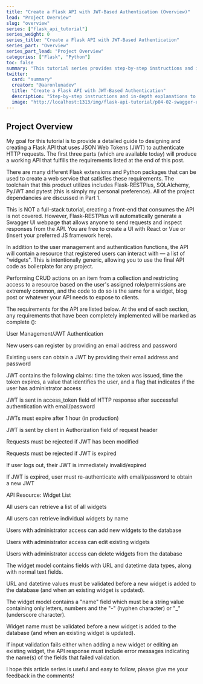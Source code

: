 ```yaml
---
title: "Create a Flask API with JWT-Based Authentication (Overview)"
lead: "Project Overview"
slug: "overview"
series: ["flask_api_tutorial"]
series_weight: 0
series_title: "Create a Flask API with JWT-Based Authentication"
series_part: "Overview"
series_part_lead: "Project Overview"
categories: ["Flask", "Python"]
toc: false
summary: "This tutorial series provides step-by-step instructions and in-depth explanations to guide you through the process of creating a robust, production-quality REST API. The toolstack consists of Flask, Flask-RESTPlus, pyjwt, SQLAlchemy and other packages. Code quality is a major focus, with considerable time dedicated to testing (using pytest), logging and tools such as coverage, flake8 and mypy. The tutorial concludes by creating a process that continuously tnregrates (with tox, travis/circle CI, coveralls) and deploys the API (with either Github or Azure DevOps to Heroku)."
twitter:
  card: "summary"
  creator: "@aaronlunadev"
  title: "Create a Flask API with JWT-Based Authentication"
  description: "Step-by-step instructions and in-depth explanations to guide you through the process of creating a robust, production-quality REST API using Flask, Flask-RESTlus, pyjwt, SQLAlchemy and more."
  image: "http://localhost:1313/img/flask-api-tutorial/p04-02-swagger-ui-auth.jpg"
---
```

## Project Overview

My goal for this tutorial is to provide a detailed guide to designing and creating a Flask API that uses JSON Web Tokens (JWT) to authenticate HTTP requests. The first three parts (which are available today) will produce a working API that fulfills the requirements listed at the end of this post.

There are many different Flask extensions and Python packages that can be used to create a web service that satisfies these requirements. The toolchain that this product utilizes includes Flask-RESTPlus, SQLAlchemy, PyJWT and pytest (this is simply my personal preference). All of the project dependancies are discussed in Part 1.

This is <span class="emphasis">NOT</span> a full-stack tutorial, creating a front-end that consumes the API is not covered. However, Flask-RESTPlus will automatically generate a Swagger UI webpage that allows anyone to send requests and inspect responses from the API. You are free to create a UI with React or Vue or (insert your preferred JS framework here).

In addition to the user management and authentication functions, the API will contain a resource that registered users can interact with &mdash; a list of "widgets". This is intentionally generic, allowing you to use the final API code as boilerplate for any project.

Performing CRUD actions on an item from a collection and restricting access to a resource based on the user's assigned role/permissions are extremely common, and the code to do so is the same for a widget, blog post or whatever your API needs to expose to clients.

The requirements for the API are listed below. At the end of each section, any requirements that have been completely implemented will be marked as complete (<span class="fa fa-star goldenrod"></span>):

<div class="requirements">
  <p class="title">User Management/JWT Authentication</p>
  <div class="fa-bullet-list">
    <p class="fa-bullet-list-item"><span class="fa fa-star-o fa-bullet-icon"></span>New users can register by providing an email address and password</p>
    <p class="fa-bullet-list-item"><span class="fa fa-star-o fa-bullet-icon"></span>Existing users can obtain a JWT by providing their email address and password</p>
    <p class="fa-bullet-list-item"><span class="fa fa-star-o fa-bullet-icon"></span>JWT contains the following claims: time the token was issued, time the token expires, a value that identifies the user, and a flag that indicates if the user has administrator access</p>
    <p class="fa-bullet-list-item"><span class="fa fa-star-o fa-bullet-icon"></span>JWT is sent in access_token field of HTTP response after successful authentication with email/password</p>
    <p class="fa-bullet-list-item"><span class="fa fa-star-o fa-bullet-icon"></span>JWTs must expire after 1 hour (in production)</p>
    <p class="fa-bullet-list-item"><span class="fa fa-star-o fa-bullet-icon"></span>JWT is sent by client in Authorization field of request header</p>
    <p class="fa-bullet-list-item"><span class="fa fa-star-o fa-bullet-icon"></span>Requests must be rejected if JWT has been modified</p>
    <p class="fa-bullet-list-item"><span class="fa fa-star-o fa-bullet-icon"></span>Requests must be rejected if JWT is expired</p>
    <p class="fa-bullet-list-item"><span class="fa fa-star-o fa-bullet-icon"></span>If user logs out, their JWT is immediately invalid/expired</p>
    <p class="fa-bullet-list-item"><span class="fa fa-star-o fa-bullet-icon"></span>If JWT is expired, user must re-authenticate with email/password to obtain a new JWT</p>
  </div>
  <p class="title">API Resource: Widget List</p>
  <div class="fa-bullet-list">
    <p class="fa-bullet-list-item"><span class="fa fa-star-o fa-bullet-icon"></span>All users can retrieve a list of all widgets</p>
    <p class="fa-bullet-list-item"><span class="fa fa-star-o fa-bullet-icon"></span>All users can retrieve individual widgets by name</p>
    <p class="fa-bullet-list-item"><span class="fa fa-star-o fa-bullet-icon"></span>Users with administrator access can add new widgets to the database</p>
    <p class="fa-bullet-list-item"><span class="fa fa-star-o fa-bullet-icon"></span>Users with administrator access can edit existing widgets</p>
    <p class="fa-bullet-list-item"><span class="fa fa-star-o fa-bullet-icon"></span>Users with administrator access can delete widgets from the database</p>
    <p class="fa-bullet-list-item"><span class="fa fa-star-o fa-bullet-icon"></span>The widget model contains fields with URL and datetime data types, along with normal text fields.</p>
    <p class="fa-bullet-list-item"><span class="fa fa-star-o fa-bullet-icon"></span>URL and datetime values must be validated before a new widget is added to the database (and when an existing widget is updated).</p>
    <p class="fa-bullet-list-item"><span class="fa fa-star-o fa-bullet-icon"></span>The widget model contains a "name" field which must be a string value containing only letters, numbers and the "-" (hyphen character) or "_" (underscore character).</p>
    <p class="fa-bullet-list-item"><span class="fa fa-star-o fa-bullet-icon"></span>Widget name must be validated before a new widget is added to the database (and when an existing widget is updated).</p>
    <p class="fa-bullet-list-item"><span class="fa fa-star-o fa-bullet-icon"></span>If input validation fails either when adding a new widget or editing an existing widget, the API response must include error messages indicating the name(s) of the fields that failed validation.</p>
  </div>
</div>

I hope this article series is useful and easy to follow, please give me your feedback in the comments!

